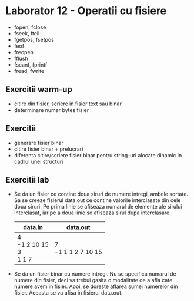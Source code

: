 # Laborator 12 - Operatii cu fisiere

* fopen, fclose
* fseek, ftell
* fgetpos, fsetpos
* feof
* freopen
* fflush
* fscanf, fprintf
* fread, fwrite

## Exercitii warm-up
* citire din fisier, scriere in fisier text sau binar
* determinare numar bytes fisier

## Exercitii
* generare fisier binar
* citire fisier binar + prelucrari
* diferenta citire/scriere fisier binar pentru string-uri alocate dinamic in cadrul unei structuri

## Exercitii lab
* Se da un fisier ce contine doua siruri de numere intregi, ambele sortate. Sa se creeze fisierul data.out ce contine valorile interclasate din cele doua siruri. Pe prima linie se afiseaza numarul de elemente ale sirului interclasat, iar pe a doua linie se afiseaza sirul dupa interclasare.

    | data.in                       | data.out              |
    |-------------------------------|-----------------------|
    | 4<br>-1 2 10 15<br>3<br>1 1 7 | 7<br>-1 1 1 2 7 10 15 |

* Se da un fisier binar cu numere intregi. Nu se specifica numarul de numere din fisier, deci va trebui gasita o modalitate de a afla cate numere avem in fisier. Apoi, se doreste aflarea sumei numerelor din fisier. Aceasta se va afisa in fisierul data.out.
